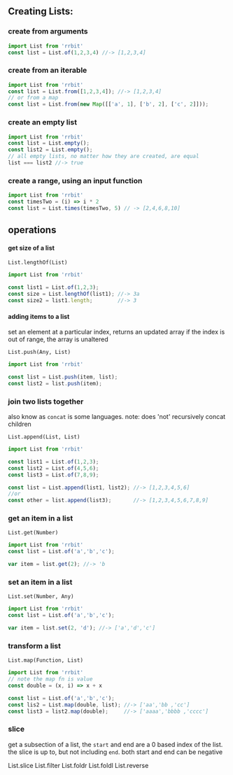 
## Creating Lists:

### create from arguments
```javascript
import List from 'rrbit'
const list = List.of(1,2,3,4) //-> [1,2,3,4]
```

### create from an iterable
```javascript
import List from 'rrbit'
const list = List.from([1,2,3,4]); //-> [1,2,3,4]
// or from a map
const list = List.from(new Map([['a', 1], ['b', 2], ['c', 2]]));
```

### create an empty list
```javascript
import List from 'rrbit'
const list = List.empty();
const list2 = List.empty();
// all empty lists, no matter how they are created, are equal
list === list2 //-> true

```

### create a range, using an input function
```javascript
import List from 'rrbit'
const timesTwo = (i) => i * 2
const list = List.times(timesTwo, 5) // -> [2,4,6,8,10]
```




## operations


#### get size of a list
`List.lengthOf(List)`
```javascript
import List from 'rrbit'

const list1 = List.of(1,2,3);
const size = List.lengthOf(list1); //-> 3a
const size2 = list1.length;        //-> 3
```

#### adding items to a list
set an element at a particular index, returns an updated array
if the index is out of range, the array is unaltered

`List.push(Any, List)`
```javascript
import List from 'rrbit'

const list = List.push(item, list);
const list2 = list.push(item);
```

### join two lists together
also know as `concat` is some languages.
note: does 'not' recursively concat children

`List.append(List, List)`
```javascript
import List from 'rrbit'

const list1 = List.of(1,2,3);
const list2 = List.of(4,5,6);
const list3 = List.of(7,8,9);

const list = List.append(list1, list2); //-> [1,2,3,4,5,6]
//or
const other = list.append(list3);       //-> [1,2,3,4,5,6,7,8,9]
```


### get an item in a list
`List.get(Number)`
```javascript
import List from 'rrbit'
const list = List.of('a','b','c');

var item = list.get(2); //-> 'b 
```

### set an item in a list
`List.set(Number, Any)`
```javascript
import List from 'rrbit'
const list = List.of('a','b','c');

var item = list.set(2, 'd'); //-> ['a','d','c']
```

### transform a list
`List.map(Function, List)`
```javascript
import List from 'rrbit'
// note the map fn is value
const double = (x, i) => x + x

const list = List.of('a','b','c');
const lis2 = List.map(double, list); //-> ['aa','bb ,'cc']
const list3 = list2.map(double);     //-> ['aaaa','bbbb ,'cccc']
```

### slice
get a subsection of a list, the `start` and end are a 0 based index of the list.
the slice is up to, but not including `end`.
both start and end can be negative

List.slice 
List.filter
List.foldr
List.foldl
List.reverse